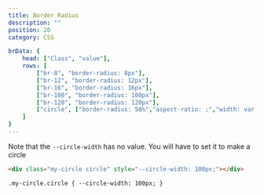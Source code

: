 ```yaml
---
title: Border Radius
description: ""
position: 20
category: CSS

brData: {
	head: ["Class", "value"],
	rows: [
		["br-8", "border-radius: 8px"],
		["br-12", "border-radius: 12px"],
		["br-16", "border-radius: 16px"],
		["br-100", "border-radius: 100px"],
		["br-120", "border-radius: 120px"],
		["circle", ["border-radius: 50%","aspect-ratio: ;","width: var(--circle-width)","height: var(--circle-width)"]]
	]
}
---
```


<c-table pn="brData"></c-table>

Note that the `--circle-width` has no value. You will have to set it to make a circle

```html
<div class="my-circle circle" style="--circle-width: 100px;"></div>

.my-circle.circle { --circle-width: 100px; }
```
